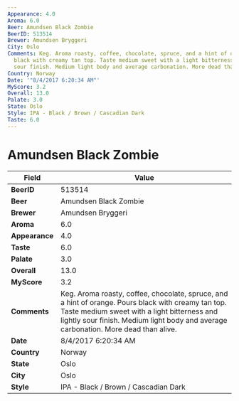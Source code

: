 ```yaml
---
Appearance: 4.0
Aroma: 6.0
Beer: Amundsen Black Zombie
BeerID: 513514
Brewer: Amundsen Bryggeri
City: Oslo
Comments: Keg. Aroma roasty, coffee, chocolate, spruce, and a hint of orange. Pours
  black with creamy tan top. Taste medium sweet with a light bitterness and lightly
  sour finish. Medium light body and average carbonation. More dead than alive.
Country: Norway
Date: '"8/4/2017 6:20:34 AM"'
MyScore: 3.2
Overall: 13.0
Palate: 3.0
State: Oslo
Style: IPA - Black / Brown / Cascadian Dark
Taste: 6.0
---
```


# Amundsen Black Zombie

| Field         | Value |
|---------------|-------|
| **BeerID** | 513514 |
| **Beer** | Amundsen Black Zombie |
| **Brewer** | Amundsen Bryggeri |
| **Aroma** | 6.0 |
| **Appearance** | 4.0 |
| **Taste** | 6.0 |
| **Palate** | 3.0 |
| **Overall** | 13.0 |
| **MyScore** | 3.2 |
| **Comments** | Keg. Aroma roasty, coffee, chocolate, spruce, and a hint of orange. Pours black with creamy tan top. Taste medium sweet with a light bitterness and lightly sour finish. Medium light body and average carbonation. More dead than alive. |
| **Date** | 8/4/2017 6:20:34 AM |
| **Country** | Norway |
| **State** | Oslo |
| **City** | Oslo |
| **Style** | IPA - Black / Brown / Cascadian Dark |
